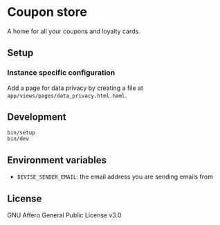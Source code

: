 # Coupon store

A home for all your coupons and loyalty cards.

## Setup

### Instance specific configuration

Add a page for data privacy by creating a file at `app/views/pages/data_privacy.html.haml`.

## Development

```shell
bin/setup
bin/dev
```

## Environment variables

- `DEVISE_SENDER_EMAIL`: the email address you are sending emails from

## License

GNU Affero General Public License v3.0
